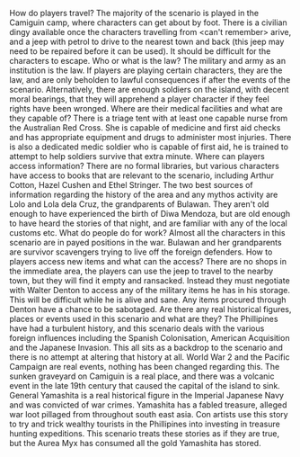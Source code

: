 How do players travel?
	The majority of the scenario is played in the Camiguin camp, where characters can get about by foot. There is a civilian dingy available once the characters travelling from <can't remember> arive, and a jeep with petrol  to drive to the nearest town and back (this jeep may need to be repaired before it can be used). It should be difficult for the characters to escape.
Who or what is the law?
	The military and army as an institution is the law. If players are playing certain characters, they are the law, and are only beholden to lawful consequences if after the events of the scenario. Alternatively, there are enough soldiers on the island, with decent moral bearings, that they will apprehend a player character if they feel rights have been wronged.
Where are their medical facilities and what are they capable of?
	There is a triage tent with at least one capable nurse from the Australian Red Cross. She is capable of medicine and first aid checks and has appropriate equipment and drugs to administer most injuries. There is also a dedicated medic soldier who is capable of first aid, he is trained to attempt to help soldiers survive that extra minute.
Where can players access information?
	There are no formal libraries, but various characters have access to books that are relevant to the scenario, including Arthur Cotton, Hazel Cushen and Ethel Stringer.
	The two best sources of information regarding the history of the area and any mythos activity are Lolo and Lola dela Cruz, the grandparents of Bulawan. They aren't old enough to have experienced the birth of Diwa Mendoza, but are old enough to have heard the stories of that night, and are familiar with any of the local customs etc.
What do people do for work?
	Almost all the characters in this scenario are in payed positions in the war. Bulawan and her grandparents are survivor scavengers trying to live off the foreign defenders.
How to players access new items and what can the access?
	There are no shops in the immediate area, the players can use the jeep to travel to the nearby town, but they will find it empty and ransacked. Instead they must negotiate with Walter Denton to access any of the military items he has in his storage. This will be difficult while he is alive and sane. Any items procured through Denton have a chance to be sabotaged.
Are there any real historical figures, places or events used in this scenario and what are they?
	The Phillipines have had a turbulent history, and this scenario deals with the various foreign influences including the Spanish Colonisation, American Acquisition and the Japanese Invasion. This all sits as a backdrop to the scenario and there is no attempt at altering that history at all.
	World War 2 and the Pacific Campaign are real events, nothing has been changed regarding this.
	The sunken graveyard on Camiguin is a real place, and there was a volcanic event in the late 19th century that caused the capital of the island to sink.
	General Yamashita is a real historical figure in the Imperial Japanese Navy and was convicted of war crimes. Yamashita has a fabled treasure, alleged war loot pillaged from throughout south east asia. Con artists use this story to try and trick wealthy tourists in the Phillipines into investing in treasure hunting expeditions. This scenario treats these stories as if they are true, but the Aurea Myx has consumed all the gold Yamashita has stored.